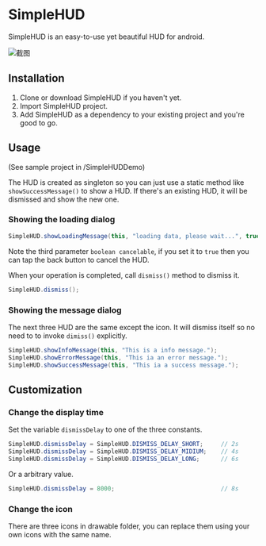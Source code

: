SimpleHUD
=========

SimpleHUD is an easy-to-use yet beautiful HUD for android.

![截图](https://raw.githubusercontent.com/wangvsa/SimpleHUD/master/screenshots/screenshot.png)

## Installation

1. Clone or download SimpleHUD if you haven't yet.
2. Import SimpleHUD project.
3. Add SimpleHUD as a dependency to your existing project and you're good to go.

## Usage

(See sample project in /SimpleHUDDemo)

The HUD is created as singleton so you can just use a static method like `showSuccessMessage()` to show a HUD.
If there's an existing HUD, it will be dismissed and show the new one.

### Showing the loading dialog

```java
SimpleHUD.showLoadingMessage(this, "loading data, please wait...", true);
```

Note the third parameter `boolean cancelable`, if you set it to `true` then you can tap the back button to cancel the HUD.

When your operation is completed, call `dismiss()` method to dismiss it.
```java
SimpleHUD.dismiss();
```

### Showing the message dialog

The next three HUD are the same except the icon.
It will dismiss itself so no need to to invoke `dimiss()` explicitly.

```java
SimpleHUD.showInfoMessage(this, "This is a info message.");
SimpleHUD.showErrorMessage(this, "This ia an error message.");
SimpleHUD.showSuccessMessage(this, "This ia a success message.");
```

## Customization

### Change the display time

Set the variable `dismissDelay` to one of the three constants.
```java
SimpleHUD.dismissDelay = SimpleHUD.DISMISS_DELAY_SHORT;     // 2s
SimpleHUD.dismissDelay = SimpleHUD.DISMISS_DELAY_MIDIUM;    // 4s
SimpleHUD.dismissDelay = SimpleHUD.DISMISS_DELAY_LONG;      // 6s
```

Or a arbitrary value.
```java
SimpleHUD.dismissDelay = 8000;                              // 8s
```

### Change the icon

There are three icons in drawable folder, you can replace them using your own icons with the same name.
